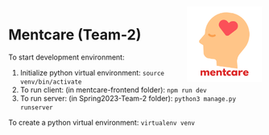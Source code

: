 <img src="https://github.com/omansour-se-nyu/Spring2023-Team-2/blob/main/mentcare-frontend/src/assets/mentcare_logo.png" height=150 align='right'/>

# Mentcare (Team-2)

To start development environment:

1. Initialize python virtual environment: ```source venv/bin/activate```
2. To run client: (in mentcare-frontend folder): ```npm run dev```
3. To run server: (in Spring2023-Team-2 folder): ```python3 manage.py runserver```

To create a python virtual environment: ```virtualenv venv```
